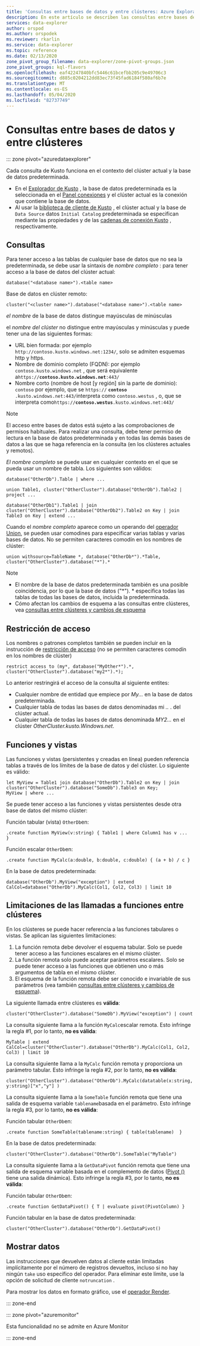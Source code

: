 ```yaml
---
title: 'Consultas entre bases de datos y entre clústeres: Azure Explorador de datos | Microsoft Docs'
description: En este artículo se describen las consultas entre bases de datos y entre clústeres en Azure Explorador de datos.
services: data-explorer
author: orspod
ms.author: orspodek
ms.reviewer: rkarlin
ms.service: data-explorer
ms.topic: reference
ms.date: 02/13/2020
zone_pivot_group_filename: data-explorer/zone-pivot-groups.json
zone_pivot_groups: kql-flavors
ms.openlocfilehash: eaf42247840bfc5446c61bcefbb205c9e49706c3
ms.sourcegitcommit: d885c0204212dd83ec73f45fad6184f580af6b7e
ms.translationtype: MT
ms.contentlocale: es-ES
ms.lasthandoff: 05/04/2020
ms.locfileid: "82737749"
---
```

# <a name="cross-database-and-cross-cluster-queries"></a>Consultas entre bases de datos y entre clústeres

::: zone pivot="azuredataexplorer"

Cada consulta de Kusto funciona en el contexto del clúster actual y la base de datos predeterminada.
* En el [Explorador de Kusto](../tools/kusto-explorer.md) , la base de datos predeterminada es la seleccionada en el [Panel conexiones](../tools/kusto-explorer.md#connections-panel) y el clúster actual es la conexión que contiene la base de datos.
* Al usar la [biblioteca de cliente de Kusto](../api/netfx/about-kusto-data.md) , el clúster actual y la base de `Data Source` datos `Initial Catalog` predeterminada se especifican mediante las propiedades y de las [cadenas de conexión Kusto](../api/connection-strings/kusto.md) , respectivamente.

## <a name="queries"></a>Consultas
Para tener acceso a las tablas de cualquier base de datos que no sea la predeterminada, se debe usar la sintaxis de *nombre completo* : para tener acceso a la base de datos del clúster actual:
```kusto
database("<database name>").<table name>
```
Base de datos en clúster remoto:
```kusto
cluster("<cluster name>").database("<database name>").<table name>
```

*el nombre* de la base de datos distingue mayúsculas de minúsculas

el *nombre del clúster* no distingue entre mayúsculas y minúsculas y puede tener una de las siguientes formas:
* URL bien formada: por ejemplo `http://contoso.kusto.windows.net:1234/`, solo se admiten esquemas http y https.
* Nombre de dominio completo (FQDN): por ejemplo `contoso.kusto.windows.net` , que será equivalente a`https://`**`contoso.kusto.windows.net`**`:443/`
* Nombre corto (nombre de host [y región] sin la parte de dominio): `contoso` por ejemplo, que se `https://` **`contoso`** `.kusto.windows.net:443/`interpreta como `contoso.westus` , o, que se interpreta como`https://`**`contoso.westus`**`.kusto.windows.net:443/`

> [!NOTE]
> El acceso entre bases de datos está sujeto a las comprobaciones de permisos habituales.
> Para realizar una consulta, debe tener permiso de lectura en la base de datos predeterminada y en todas las demás bases de datos a las que se haga referencia en la consulta (en los clústeres actuales y remotos).

*El nombre completo* se puede usar en cualquier contexto en el que se pueda usar un nombre de tabla.
Los siguientes son válidos:

```kusto
database("OtherDb").Table | where ...

union Table1, cluster("OtherCluster").database("OtherDb").Table2 | project ...

database("OtherDb1").Table1 | join cluster("OtherCluster").database("OtherDb2").Table2 on Key | join Table3 on Key | extend ...
```

Cuando el *nombre completo* aparece como un operando del [operador Union](./unionoperator.md), se pueden usar comodines para especificar varias tablas y varias bases de datos. No se permiten caracteres comodín en los nombres de clúster:

```kusto
union withsource=TableName *, database("OtherDb*").*Table, cluster("OtherCluster").database("*").*
```

> [!NOTE]
>* El nombre de la base de datos predeterminada también es una posible coincidencia, por lo que la base de datos ("&#42;"). * especifica todas las tablas de todas las bases de datos, incluida la predeterminada.
>* Cómo afectan los cambios de esquema a las consultas entre clústeres, vea [consultas entre clústeres y cambios de esquema](../concepts/crossclusterandschemachanges.md)

## <a name="access-restriction"></a>Restricción de acceso 
Los nombres o patrones completos también se pueden incluir en la instrucción de [restricción de acceso](./restrictstatement.md) (no se permiten caracteres comodín en los nombres de clúster)
```kusto
restrict access to (my*, database("MyOther*").*, cluster("OtherCluster").database("my2*").*);
```

Lo anterior restringirá el acceso de la consulta al siguiente entites:

* Cualquier nombre de entidad que empiece por *My...* en la base de datos predeterminada. 
* Cualquier tabla de todas las bases de datos denominadas mi *..* . del clúster actual.
* Cualquier tabla de todas las bases de datos denominada *MY2...* en el clúster *OtherCluster.kusto.Windows.net*.

## <a name="functions-and-views"></a>Funciones y vistas

Las funciones y vistas (persistentes y creadas en línea) pueden referencia tablas a través de los límites de la base de datos y del clúster. Lo siguiente es válido:

```kusto
let MyView = Table1 join database("OtherDb").Table2 on Key | join cluster("OtherCluster").database("SomeDb").Table3 on Key;
MyView | where ...
```

Se puede tener acceso a las funciones y vistas persistentes desde otra base de datos del mismo clúster:

Función tabular (vista) `OtherDb`en:

```kusto
.create function MyView(v:string) { Table1 | where Column1 has v ...  }  
```

Función escalar `OtherDb`en:
```kusto
.create function MyCalc(a:double, b:double, c:double) { (a + b) / c }  
```

En la base de datos predeterminada:

```kusto
database("OtherDb").MyView("exception") | extend CalCol=database("OtherDb").MyCalc(Col1, Col2, Col3) | limit 10
```

## <a name="limitations-of-cross-cluster-function-calls"></a>Limitaciones de las llamadas a funciones entre clústeres

En los clústeres se puede hacer referencia a las funciones tabulares o vistas. Se aplican las siguientes limitaciones:

1. La función remota debe devolver el esquema tabular. Solo se puede tener acceso a las funciones escalares en el mismo clúster.
2. La función remota solo puede aceptar parámetros escalares. Solo se puede tener acceso a las funciones que obtienen uno o más argumentos de tabla en el mismo clúster.
3. El esquema de la función remota debe ser conocido e invariable de sus parámetros (vea también [consultas entre clústeres y cambios de esquema](../concepts/crossclusterandschemachanges.md)).

La siguiente llamada entre clústeres es **válida**:

```kusto
cluster("OtherCluster").database("SomeDb").MyView("exception") | count
```

La consulta siguiente llama a la función `MyCalc`escalar remota.
Esto infringe la regla #1, por lo tanto, **no es válida**:

```kusto
MyTable | extend CalCol=cluster("OtherCluster").database("OtherDb").MyCalc(Col1, Col2, Col3) | limit 10
```

La consulta siguiente llama a la `MyCalc` función remota y proporciona un parámetro tabular.
Esto infringe la regla #2, por lo tanto, **no es válida**:

```kusto
cluster("OtherCluster").database("OtherDb").MyCalc(datatable(x:string, y:string)["x","y"] ) 
```

La consulta siguiente llama a la `SomeTable` función remota que tiene una salida de esquema variable `tablename`basada en el parámetro.
Esto infringe la regla #3, por lo tanto, **no es válida**:

Función tabular `OtherDb`en:
```kusto
.create function SomeTable(tablename:string) { table(tablename)  }  
```

En la base de datos predeterminada:
```kusto
cluster("OtherCluster").database("OtherDb").SomeTable("MyTable")
```

La consulta siguiente llama a la `GetDataPivot` función remota que tiene una salida de esquema variable basada en el complemento de datos ([Pivot ()](pivotplugin.md) tiene una salida dinámica).
Esto infringe la regla #3, por lo tanto, **no es válida**:

Función tabular `OtherDb`en:
```kusto
.create function GetDataPivot() { T | evaluate pivot(PivotColumn) }  
```

Función tabular en la base de datos predeterminada:
```kusto
cluster("OtherCluster").database("OtherDb").GetDataPivot()
```

## <a name="displaying-data"></a>Mostrar datos

Las instrucciones que devuelven datos al cliente están limitadas implícitamente por el número de registros devueltos, incluso si no hay ningún `take` uso específico del operador. Para eliminar este límite, use la opción de solicitud de cliente `notruncation` .

Para mostrar los datos en formato gráfico, use el [operador Render](renderoperator.md).

::: zone-end

::: zone pivot="azuremonitor"

Esta funcionalidad no se admite en Azure Monitor

::: zone-end
